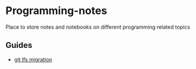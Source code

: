 # Programming-notes
Place to store notes and notebooks on different programming related topics



## Guides
* [git lfs migration](https://github.com/mosqueteiro/Programming-notes/blob/master/git-LFS-migration.md)
